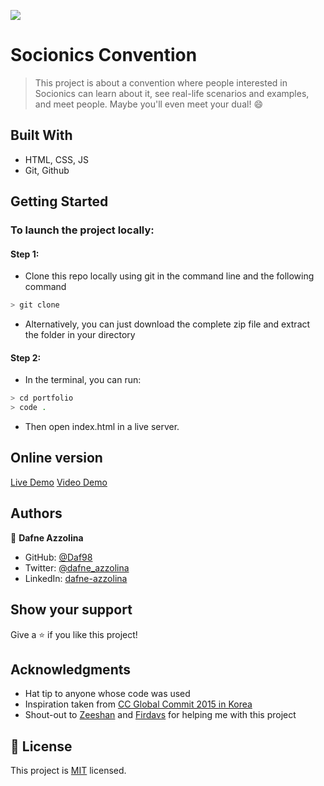 ![](https://img.shields.io/badge/Microverse-blueviolet)

# Socionics Convention

> This project is about a convention where people interested in Socionics can learn about it, see real-life scenarios and examples, and meet people. Maybe you'll even meet your dual! :smile:

## Built With

- HTML, CSS, JS
- Git, Github

## Getting Started
### To launch the project locally:
#### Step 1:
- Clone this repo locally using git in the command line and the following command
 ```bash
 > git clone 
 ```
- Alternatively, you can just download the complete zip file and extract the folder in your directory
#### Step 2:
- In the terminal, you can run:
```bash
> cd portfolio
> code .
```
- Then open index.html in a live server.

## Online version
[Live Demo](https://daf98.github.io/Capstone1/)
[Video Demo](https://www.loom.com/share/e4ac16178be64af1911ac2b9c7de2b14)

## Authors

👤 **Dafne Azzolina**

- GitHub: [@Daf98](https://github.com/Daf98)
- Twitter: [@dafne_azzolina](https://twitter.com/dafne_azzolina)
- LinkedIn: [dafne-azzolina](https://www.linkedin.com/in/dafne-azzolina/)


## Show your support

Give a ⭐️ if you like this project!

## Acknowledgments

- Hat tip to anyone whose code was used
- Inspiration taken from [CC Global Commit 2015 in Korea](http://summit.cckorea.org/main.html)
- Shout-out to [Zeeshan](https://github.com/zhadier) and [Firdavs](https://github.com/fed1k) for helping me with this project

## 📝 License

This project is [MIT](./MIT.md) licensed.

